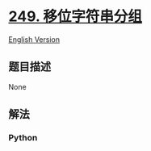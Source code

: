 # [249. 移位字符串分组](https://leetcode-cn.com/problems/group-shifted-strings)

[English Version](/leetcode/0200-0299/0249.Group%20Shifted%20Strings/README_EN.md)

## 题目描述

<!-- 这里写题目描述 -->

None

## 解法

<!-- 这里可写通用的实现逻辑 -->

<!-- tabs:start -->

### **Python**

<!-- 这里可写当前语言的特殊实现逻辑 -->

```python

```

<!-- tabs:end -->
